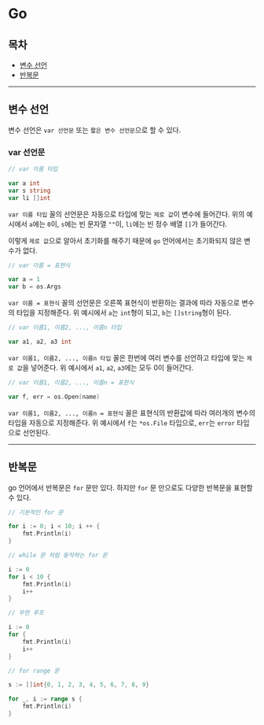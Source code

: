 # Go

## 목차

- [변수 선언](#변수-선언)
- [반복문](#반복문)

---

## 변수 선언

변수 선언은 `var 선언문` 또는 `짧은 변수 선언문`으로 할 수 있다.

### var 선언문

```go
// var 이름 타입

var a int
var s string
var li []int
```

`var 이름 타입` 꼴의 선언문은 자동으로 타입에 맞는 `제로 값`이 변수에 들어간다. 위의 예시에서 `a`에는 `0`이, `s`에는 빈 문자열 `""`이, `li`에는 빈 정수 배열 `[]`가 들어간다.

이렇게 `제로 값`으로 알아서 초기화를 해주기 때문에 `go` 언어에서는 초기화되지 않은 변수가 없다.

```go
// var 이름 = 표현식

var a = 1
var b = os.Args
```

`var 이름 = 표현식` 꼴의 선언문은 오른쪽 표현식이 반환하는 결과에 따라 자동으로 변수의 타입을 지정해준다. 위 예시에서 `a`는 `int`형이 되고, `b`는 `[]string`형이 된다.

```go
// var 이름1, 이름2, ..., 이름n 타입

var a1, a2, a3 int
```

`var 이름1, 이름2, ..., 이름n 타입` 꼴은 한번에 여러 변수를 선언하고 타입에 맞는 `제로 값`을 넣어준다. 위 예시에서 `a1`, `a2`, `a3`에는 모두 0이 들어간다.

```go
// var 이름1, 이름2, ..., 이름n = 표현식

var f, err = os.Open(name)
```

`var 이름1, 이름2, ..., 이름n = 표현식` 꼴은 표현식의 반환값에 따라 여러개의 변수의 타입을 자동으로 지정해준다. 위 예시에서 `f`는 `*os.File` 타입으로, `err`는 `error` 타입으로 선언된다.

---

## 반복문

go 언어에서 반복문은 `for` 문만 있다. 하지만 `for` 문 만으로도 다양한 반복문을 표현할 수 있다.

```go
// 기본적인 for 문

for i := 0; i < 10; i ++ {
	fmt.Println(i)
}
```

```go
// while 문 처럼 동작하는 for 문

i := 0
for i < 10 {
	fmt.Println(i)
	i++
}
```

```go
// 무한 루프

i := 0
for {
	fmt.Println(i)
	i++
}
```

```go
// for range 문

s := []int{0, 1, 2, 3, 4, 5, 6, 7, 8, 9}

for _, i := range s {
	fmt.Println(i)
}
```
